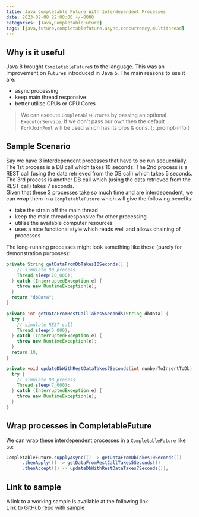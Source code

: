 ```yaml
---
title: Java Completable Future With Interdependent Processes
date: 2023-02-08 22:00:00 +/-0000
categories: [Java,CompletableFuture]
tags: [java,future,completablefuture,async,concurrency,multithread]
---
```


## Why is it useful
Java 8 brought `CompletableFuture`s to the language. This was an improvement on `Future`s introduced in Java 5. The main reasons to use it are:
- async processing
- keep main thread responsive
- better utilise CPUs or CPU Cores

> We can execute `CompletableFuture`s by passing an optional `ExecutorService`. If we don't pass our own then the default `ForkJoinPool` will be used which has its pros & cons. 
{: .prompt-info }

## Sample Scenario
Say we have 3 interdependent processes that have to be run sequentially. The 1st process is a DB call which takes 10 seconds. The 2nd process is a REST call (using the data retrieved from the DB call) which takes 5 seconds. The 3rd process is another DB call which (using the data retrieved from the REST call) takes 7 seconds.  
Given that these 3 processes take so much time and are interdependent, we can wrap them in a `CompletableFuture` which will give the following benefits:
- take the strain off the main thread
- keep the main thread responsive for other processing
- utilise the available computer resources
- uses a nice functional style which reads well and allows chaining of processes

The long-running processes might look something like these (purely for demonstration purposes):
```java
private String getDataFromDbTakes10Seconds() {
    // simulate DB process
    Thread.sleep(10_000);
  } catch (InterruptedException e) {
    throw new RuntimeException(e);
  }
  return "dbData";
}

private int getDataFromRestCallTakes5Seconds(String dbData) {
  try {
    // simulate REST call  
    Thread.sleep(5_000);
  } catch (InterruptedException e) {
    throw new RuntimeException(e);
  }
  return 10;
}

private void updateDbWithRestDataTakes7Seconds(int numberToInsertToDb) {
  try {
    // simulate DB process  
    Thread.sleep(7_000);
  } catch (InterruptedException e) {
    throw new RuntimeException(e);
  }
}
```

## Wrap processes in CompletableFuture
We can wrap these interdependent processes in a `CompletableFuture` like so:

```java
CompletableFuture.supplyAsync(() -> getDataFromDbTakes10Seconds())
      .thenApply(() -> getDataFromRestCallTakes5Seconds())
      .thenAccept(() -> updateDbWithRestDataTakes7Seconds());
```

## Link to sample
A link to a working sample is available at the following link:  
[Link to GitHub repo with sample](https://github.com/eternalgooner/java-samples/blob/main/src/main/java/java14/record/JavaRecord.java)
